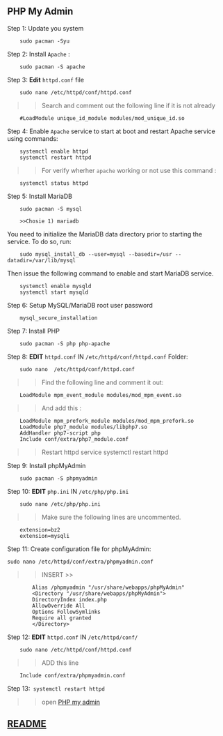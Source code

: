 ## PHP My Admin 

Step 1: Update you system 

		sudo pacman -Syu

Step 2: Install `Apache` :

		sudo pacman -S apache
		
Step 3: **Edit** `httpd.conf` file 

		sudo nano /etc/httpd/conf/httpd.conf

>> Search and comment out the following line if it is not already

		#LoadModule unique_id_module modules/mod_unique_id.so


Step 4: Enable `Apache` service to start at boot and restart Apache service using commands:


		systemctl enable httpd
		systemctl restart httpd
		

>> For verify wherher `apache` working or not use this command :
	
		systemctl status httpd

Step 5: Install MariaDB

		sudo pacman -S mysql
		
		>>Chosie 1) mariadb
		
You need to initialize the MariaDB data directory prior to starting the service. To do so, run:

		sudo mysql_install_db --user=mysql --basedir=/usr --datadir=/var/lib/mysql

Then issue the following command to enable and start MariaDB service.

		systemctl enable mysqld
		systemctl start mysqld
		
Step 6: Setup MySQL/MariaDB root user password 

		mysql_secure_installation
		
Step 7: Install PHP

		sudo pacman -S php php-apache
		
 
 
 Step 8: **EDIT** `httpd.conf` IN `/etc/httpd/conf/httpd.conf` Folder:
 	
 		sudo nano  /etc/httpd/conf/httpd.conf
 
 >>  Find the following line and comment it out:

		LoadModule mpm_event_module modules/mod_mpm_event.so

>> And add this :

		LoadModule mpm_prefork_module modules/mod_mpm_prefork.so
		LoadModule php7_module modules/libphp7.so
		AddHandler php7-script php
		Include conf/extra/php7_module.conf

>> Restart httpd service 
		 systemctl restart httpd


Step 9: Install phpMyAdmin

		sudo pacman -S phpmyadmin 

Step 10: **EDIT** `php.ini` IN `/etc/php/php.ini`

		sudo nano /etc/php/php.ini

>>  Make sure the following lines are uncommented.



		extension=bz2
		extension=mysqli
		
Step 11: Create configuration file for phpMyAdmin:

	sudo nano /etc/httpd/conf/extra/phpmyadmin.conf
	
>> INSERT  >>

			Alias /phpmyadmin "/usr/share/webapps/phpMyAdmin"
 			<Directory "/usr/share/webapps/phpMyAdmin">
  			DirectoryIndex index.php
  			AllowOverride All
  			Options FollowSymlinks
  			Require all granted
 			</Directory>


Step 12: **EDIT** `httpd.conf` IN `/etc/httpd/conf/`

		sudo nano /etc/httpd/conf/httpd.conf

>> ADD this line 

		Include conf/extra/phpmyadmin.conf

Step 13:` systemctl restart httpd`

>> open  [PHP my admin ](http://localhost/phpmyadmin)

 ## [README](README.md)
